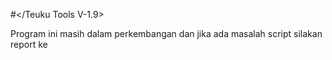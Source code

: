 #</Teuku Tools V-1.9>

Program ini masih dalam perkembangan dan jika ada masalah script silakan report ke 
